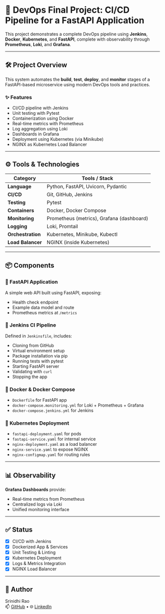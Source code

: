 # 🚀 DevOps Final Project: CI/CD Pipeline for a FastAPI Application

This project demonstrates a complete DevOps pipeline using **Jenkins**, **Docker**, **Kubernetes**, and **FastAPI**, complete with observability through **Prometheus**, **Loki**, and **Grafana**.

---

## 🛠️ Project Overview

This system automates the **build**, **test**, **deploy**, and **monitor** stages of a FastAPI-based microservice using modern DevOps tools and practices.

### ✨ Features
- CI/CD pipeline with Jenkins
- Unit testing with Pytest
- Containerization using Docker
- Real-time metrics with Prometheus
- Log aggregation using Loki
- Dashboards in Grafana
- Deployment using Kubernetes (via Minikube)
- NGINX as Kubernetes Load Balancer

---

## ⚙️ Tools & Technologies

| Category        | Tools / Stack                              |
|----------------|---------------------------------------------|
| **Language**    | Python, FastAPI, Uvicorn, Pydantic         |
| **CI/CD**       | Git, GitHub, Jenkins                       |
| **Testing**     | Pytest                                     |
| **Containers**  | Docker, Docker Compose                     |
| **Monitoring**  | Prometheus (metrics), Grafana (dashboard)  |
| **Logging**     | Loki, Promtail                             |
| **Orchestration** | Kubernetes, Minikube, Kubectl            |
| **Load Balancer** | NGINX (inside Kubernetes)               |

---

## 📦 Components

### 🔹 FastAPI Application
A simple web API built using FastAPI, exposing:
- Health check endpoint
- Example data model and route
- Prometheus metrics at `/metrics`

### 🔹 Jenkins CI Pipeline
Defined in `Jenkinsfile`, includes:
- Cloning from GitHub
- Virtual environment setup
- Package installation via pip
- Running tests with pytest
- Starting FastAPI server
- Validating with `curl`
- Stopping the app

### 🔹 Docker & Docker Compose
- `Dockerfile` for FastAPI app
- `docker-compose.monitoring.yml` for Loki + Prometheus + Grafana
- `docker-compose.jenkins.yml` for Jenkins

### 🔹 Kubernetes Deployment
- `fastapi-deployment.yaml` for pods
- `fastapi-service.yaml` for internal service
- `nginx-deployment.yaml` as a load balancer
- `nginx-service.yaml` to expose NGINX
- `nginx-configmap.yaml` for routing rules

---

## 📊 Observability

**Grafana Dashboards** provide:
- Real-time metrics from Prometheus
- Centralized logs via Loki
- Unified monitoring interface

---

## ✅ Status

- [x] CI/CD with Jenkins
- [x] Dockerized App & Services
- [x] Unit Testing & Linting
- [x] Kubernetes Deployment
- [x] Logs & Metrics Integration
- [x] NGINX Load Balancer

---

## 👤 Author

Srinidhi Rao  
📫 [GitHub](https://github.com/SrinidhiPRao) • 🌐 [LinkedIn](https://www.linkedin.com/in/srinidhi-p-rao-4861442b7/)

